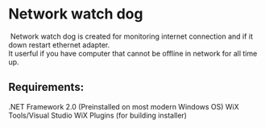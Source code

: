 ﻿<h1>Network watch dog</h1>
﻿
Network watch dog is created for monitoring internet connection and if it down restart ethernet adapter.
<br>
It userful if you have computer that cannot be offline in network for all time up.

<h2>Requirements:</h2>
.NET Framework 2.0 (Preinstalled on most modern Windows OS)
WiX Tools/Visual Studio WiX Plugins (for building installer)
